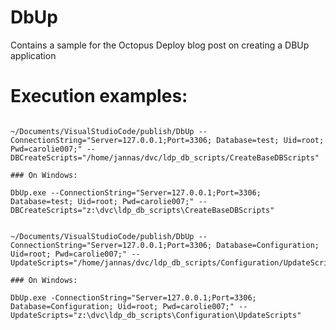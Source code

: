 # DbUp
Contains a sample for the Octopus Deploy blog post on creating a DBUp application


# Execution examples:


``` To create a DB from scratch:

~/Documents/VisualStudioCode/publish/DbUp --ConnectionString="Server=127.0.0.1;Port=3306; Database=test; Uid=root; Pwd=carolie007;" --DBCreateScripts="/home/jannas/dvc/ldp_db_scripts/CreateBaseDBScripts"

### On Windows:

DbUp.exe --ConnectionString="Server=127.0.0.1;Port=3306; Database=test; Uid=root; Pwd=carolie007;" --DBCreateScripts="z:\dvc\ldp_db_scripts\CreateBaseDBScripts"

```

``` to run Update scripts:

~/Documents/VisualStudioCode/publish/DbUp --ConnectionString="Server=127.0.0.1;Port=3306; Database=Configuration; Uid=root; Pwd=carolie007;" --UpdateScripts="/home/jannas/dvc/ldp_db_scripts/Configuration/UpdateScripts"

### On Windows:

DbUp.exe -ConnectionString="Server=127.0.0.1;Port=3306; Database=Configuration; Uid=root; Pwd=carolie007;" --UpdateScripts="z:\dvc\ldp_db_scripts\Configuration\UpdateScripts"

```




